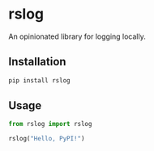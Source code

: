 # rslog

An opinionated library for logging locally.

## Installation

```bash
pip install rslog
```

## Usage

```python
from rslog import rslog

rslog("Hello, PyPI!")
```

